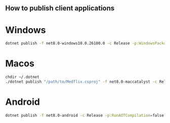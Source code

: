 ## How to publish client applications

# Windows
```bash
dotnet publish -f net8.0-windows10.0.26100.0 -c Release -p:WindowsPackageType=None -p:WindowsAppSDKSelfContained=true --self-contained 
```

# Macos 
```bash
chdir ~/.dotnet
./dotnet publish "/path/to/Medflix.csproj" -f net8.0-maccatalyst -c Release --self-contained
```

# Android
```bash
dotnet publish -f net8.0-android -c Release -p:RunAOTCompilation=false -p:AndroidKeyStore=true -p:AndroidSigningKeyStore=medflix.keystore -p:AndroidSigningKeyAlias=medflix -p:AndroidSigningKeyPass={password} -p:AndroidSigningStorePass={password}
```